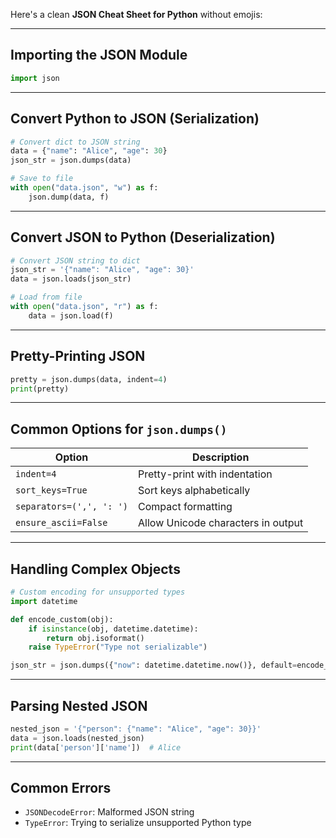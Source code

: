Here's a clean **JSON Cheat Sheet for Python** without emojis:

---

## Importing the JSON Module

```python
import json
```

---

## Convert Python to JSON (Serialization)

```python
# Convert dict to JSON string
data = {"name": "Alice", "age": 30}
json_str = json.dumps(data)

# Save to file
with open("data.json", "w") as f:
    json.dump(data, f)
```

---

## Convert JSON to Python (Deserialization)

```python
# Convert JSON string to dict
json_str = '{"name": "Alice", "age": 30}'
data = json.loads(json_str)

# Load from file
with open("data.json", "r") as f:
    data = json.load(f)
```

---

## Pretty-Printing JSON

```python
pretty = json.dumps(data, indent=4)
print(pretty)
```

---

## Common Options for `json.dumps()`

| Option                   | Description                        |
| ------------------------ | ---------------------------------- |
| `indent=4`               | Pretty-print with indentation      |
| `sort_keys=True`         | Sort keys alphabetically           |
| `separators=(',', ': ')` | Compact formatting                 |
| `ensure_ascii=False`     | Allow Unicode characters in output |

---

## Handling Complex Objects

```python
# Custom encoding for unsupported types
import datetime

def encode_custom(obj):
    if isinstance(obj, datetime.datetime):
        return obj.isoformat()
    raise TypeError("Type not serializable")

json_str = json.dumps({"now": datetime.datetime.now()}, default=encode_custom)
```

---

## Parsing Nested JSON

```python
nested_json = '{"person": {"name": "Alice", "age": 30}}'
data = json.loads(nested_json)
print(data['person']['name'])  # Alice
```

---

## Common Errors

* `JSONDecodeError`: Malformed JSON string
* `TypeError`: Trying to serialize unsupported Python type

